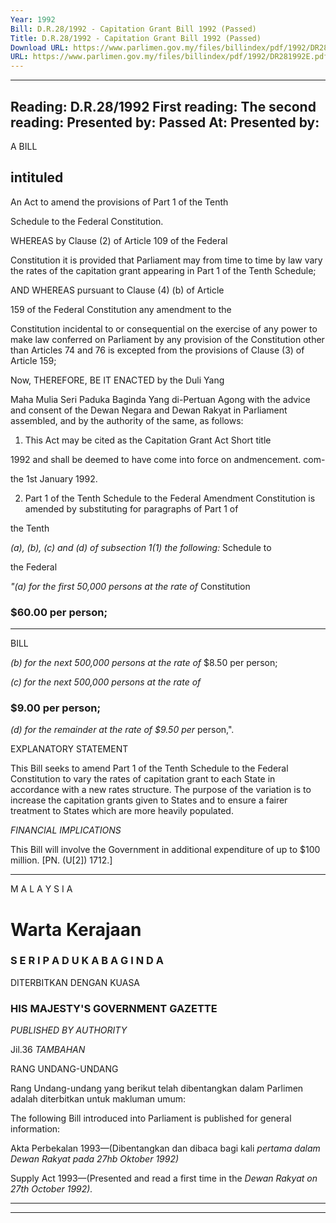 ```yaml
---
Year: 1992
Bill: D.R.28/1992 - Capitation Grant Bill 1992 (Passed)
Title: D.R.28/1992 - Capitation Grant Bill 1992 (Passed)
Download URL: https://www.parlimen.gov.my/files/billindex/pdf/1992/DR281992E.pdf
URL: https://www.parlimen.gov.my/files/billindex/pdf/1992/DR281992E.pdf
---
```

---
Reading:
D.R.28/1992
First reading:
The second reading:
Presented by:
Passed At:
Presented by:
---

A BILL

## intituled

An Act to amend the provisions of Part 1 of the Tenth

Schedule to the Federal Constitution.

WHEREAS by Clause (2) of Article 109 of the Federal

Constitution it is provided that Parliament may from
time to time by law vary the rates of the capitation grant
appearing in Part 1 of the Tenth Schedule;

AND WHEREAS pursuant to Clause (4) (b) of Article

159 of the Federal Constitution any amendment to the

Constitution incidental to or consequential on the
exercise of any power to make law conferred on
Parliament by any provision of the Constitution other
than Articles 74 and 76 is excepted from the provisions
of Clause (3) of Article 159;

Now, THEREFORE, BE IT ENACTED by the Duli Yang

Maha Mulia Seri Paduka Baginda Yang di-Pertuan
Agong with the advice and consent of the Dewan Negara
and Dewan Rakyat in Parliament assembled, and by the
authority of the same, as follows:

1. This Act may be cited as the Capitation Grant Act Short title

1992 and shall be deemed to have come into force on andmencement. com-

the 1st January 1992.

2. Part 1 of the Tenth Schedule to the Federal Amendment
Constitution is amended by substituting for paragraphs of Part 1 of

the Tenth

_(a), (b), (c) and (d) of subsection 1(1) the following:_ Schedule to

the Federal

_"(a) for the first 50,000 persons at the rate of_ Constitution

### $60.00 per person;


-----

BILL

_(b) for the next 500,000 persons at the rate of_
$8.50 per person;

_(c) for the next 500,000 persons at the rate of_
### $9.00 per person;

_(d) for the remainder at the rate of $9.50 per_
person,".

EXPLANATORY STATEMENT

This Bill seeks to amend Part 1 of the Tenth Schedule to the Federal
Constitution to vary the rates of capitation grant to each State in
accordance with a new rates structure. The purpose of the variation
is to increase the capitation grants given to States and to ensure
a fairer treatment to States which are more heavily populated.

_FINANCIAL_ _IMPLICATIONS_

This Bill will involve the Government in additional expenditure of
up to $100 million. [PN. (U[2]) 1712.]


-----

M A L A Y S I A
# Warta Kerajaan

### S E R I P A D U K A B A G I N D A

DITERBITKAN DENGAN KUASA

### HIS MAJESTY'S GOVERNMENT GAZETTE

_PUBLISHED BY AUTHORITY_

Jil.36 _TAMBAHAN_

RANG UNDANG-UNDANG

Rang Undang-undang yang berikut telah dibentangkan dalam Parlimen adalah diterbitkan untuk
makluman umum:

The following Bill introduced into Parliament is
published for general information:

Akta Perbekalan 1993—(Dibentangkan dan dibaca bagi kali
_pertama_ _dalam_ _Dewan_ _Rakyat_ _pada 27hb Oktober_
_1992)_

Supply Act 1993—(Presented and read a first time in the
_Dewan Rakyat on 27th October 1992)._


-----

-----

